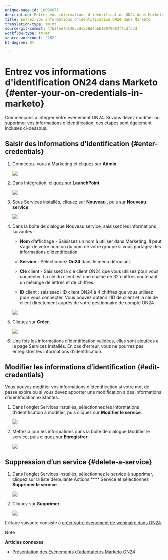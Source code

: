 ```yaml
---
unique-page-id: 10096671
description: Entrez vos informations d'identification ON24 dans Marketo - Marketo Docs - Documentation sur le produit
title: Entrez vos informations d'identification ON24 dans Marketo
translation-type: tm+mt
source-git-commit: 47b2fee7d146c3dc558d4bbb10070683f4cdfd3d
workflow-type: tm+mt
source-wordcount: '282'
ht-degree: 0%

---
```



# Entrez vos informations d&#39;identification ON24 dans Marketo {#enter-your-on-credentials-in-marketo}

Commençons à intégrer votre événement ON24. Si vous devez modifier ou supprimer vos informations d’identification, ces étapes sont également incluses ci-dessous.

## Saisir des informations d&#39;identification {#enter-credentials}

1. Connectez-vous à Marketing et cliquez sur **Admin**.

   ![](assets/admin.png)

1. Dans Intégration, cliquez sur **LaunchPoint**.

   ![](assets/image2015-12-22-13-3a15-3a38.png)

1. Sous Services installés, cliquez sur **Nouveau** , puis sur **Nouveau service**.

   ![](assets/image2015-12-22-13-3a18-3a54.png)

1. Dans la boîte de dialogue Nouveau service, saisissez les informations suivantes :

   * **Nom** d’affichage - Saisissez un nom à utiliser dans Marketing. Il peut s’agir de votre nom ou du nom de votre groupe si vous partagez des informations d’identification.
   * **Service** - Sélectionnez **On24** dans le menu déroulant.

   * **Clé** client - Saisissez la clé client ON24 que vous utilisez pour vous connecter. La clé du client est une chaîne de 32 chiffres contenant un mélange de lettres et de chiffres.
   * **ID** client : saisissez l’ID client ON24 à 4 chiffres que vous utilisez pour vous connecter. Vous pouvez obtenir l’ID de client et la clé de client directement auprès de votre gestionnaire de compte ON24.

   ![](assets/image2015-12-22-13-3a38-3a52.png)

1. Cliquez sur **Créer**.

   ![](assets/image2015-12-22-13-3a28-3a55.png)

1. Une fois les informations d’identification validées, elles sont ajoutées à la page Services installés. En cas d&#39;erreur, vous ne pourrez pas enregistrer les informations d&#39;identification.

## Modifier les informations d’identification {#edit-credentials}

Vous pouvez modifier vos informations d’identification si votre mot de passe expire ou si vous devez apporter une modification à des informations d’identification existantes.

1. Dans l’onglet Services installés, sélectionnez les informations d’identification à modifier, puis cliquez sur **Modifier le service**.

   ![](assets/six.png)

1. Mettez à jour les informations dans la boîte de dialogue Modifier le service, puis cliquez sur **Enregistrer**.

   ![](assets/seven.png)

## Suppression d’un service {#delete-a-service}

1. Dans l’onglet Services installés, sélectionnez le service à supprimer, cliquez sur la liste déroulante Actions **** Service et sélectionnez **Supprimer le service**.

   ![](assets/eight.png)

1. Cliquez sur **Supprimer**.

   ![](assets/nine.png)

L’étape suivante consiste à [créer votre événement de webinaire dans ON24](create-your-webinar-event-in-on24.md).

>[!NOTE]
>
>**Articles connexes**
>
>* [Présentation des Événements d&#39;adaptateurs Marketo ON24](understanding-marketo-on24-adapter-events.md)

>



